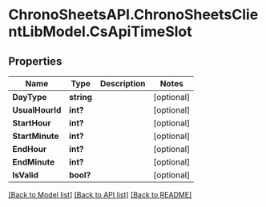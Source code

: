# ChronoSheetsAPI.ChronoSheetsClientLibModel.CsApiTimeSlot
## Properties

Name | Type | Description | Notes
------------ | ------------- | ------------- | -------------
**DayType** | **string** |  | [optional] 
**UsualHourId** | **int?** |  | [optional] 
**StartHour** | **int?** |  | [optional] 
**StartMinute** | **int?** |  | [optional] 
**EndHour** | **int?** |  | [optional] 
**EndMinute** | **int?** |  | [optional] 
**IsValid** | **bool?** |  | [optional] 

[[Back to Model list]](../README.md#documentation-for-models) [[Back to API list]](../README.md#documentation-for-api-endpoints) [[Back to README]](../README.md)

